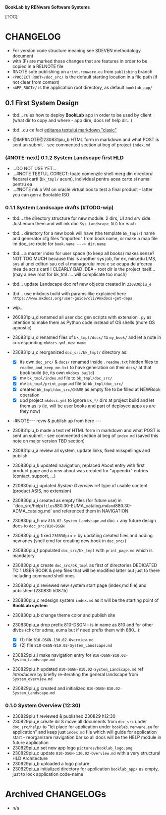 **BookLab by RENware Software Systems**

[TOC]


# CHANGELOG

- For version code structure meaning see SDEVEN methodology document
- with (F) are marked those changes that are features in order to be copied in a RELNOTE file
- #NOTE sote publishing on `arint.renware.eu` from `publishing` branch
- `<PROJECT ROOT>/doc_src/` is the default starting location in a file path (if not clear from context)
- `<APP_ROOT>/` is the application root directory, as default `booklab_app/`



## 0.1 First System Design


* tbd... rules how to deploy **BookLab** app in order to be used by client (what dir to copy and where - app dire, docs ref help dir...)

* tbd...cu ce faci [editarea textului markdown "clasic"](https://blog.miguelgrinberg.com/post/flask-pagedown-markdown-editor-extension-for-flask-wtf)

* @IMP#NOTE@230831piu_b HTML form in markdown and what POST is sent un submit - see commented section at beg of project `index.md`



### (#NOTE-next) 0.1.2 System Landscape first HLD
* ...DO NOT USE YET...
* ...#NOTE TESTUL CORECT: toate comenzile shell merg din directorul fiecarei carti (`bk_tmpl/` acum), individual pentru acea carte si numai pentru ea
* ...#NOTE mk a VM on oracle virtual box to test a final product - latter you can gen a Bootable ISO



### 0.1.1 System Landscape drafts (#TODO-wip)

* tbd... the directory structure for new module: 2 dirs, UI and srv side. Just enum them and will mk doc `Sys_Landscape_DLD` for each

* tbd... directory for a new book will have (the template `bk_tmpl/`) name and generator cfg files "imported" from book name, or make a map file im doc_src route for `book.name ---> dir.name`

* tbd... a master index for user space (to keep all books) makes sense? NOT TOO MUCH because this is another sys job, for ex, min.edu LMS, sys al unei edituri sau cel al managerului meu  e se ocupa de afcerea mea de scris carti ! CLEARLY BAD IDEA - root dir is the project itself... (may a new root for bk_tml .... will complicate too much)

* tbd... update Landscape doc ref new objects created in `230830piu_e`

* tbd... use mkdocs build with params like explained here `https://www.mkdocs.org/user-guide/cli/#mkdocs-get-deps`


* wip...

* 260831piu_d renamed all user doc gen scripts with extension `.py` as intention to make them as Python code instead of OS shells (more OS agnostic)

* 230831piu_d renamed files of `bk_tmpl/docs/` to `my_book/` and let a note in corresponding `mkdocs.yml.new_name`

* 230831piu_c reorganized `doc_src/bk_tmpl/` directory as:
    * [x] its own `doc_src/` & `docs/` renamed inside `.readme.txt` hidden files to `readme_and_keep_me.txt` to have generation on their `docs/` at that book build (ie, its own `mkdocs build`)
    * [x] mv `bk_tmpl/index.md` file to `bk_tmpl/doc_src/`
    * [x] mv `bk_tmpl/print_page.md` file to `bk_tmpl/doc_src/`
    * [x] created `bk_tmpl/doc_src/CNAME` as empty file to be filled at NEWBook operation
    * [x] upd project `mkdocs.yml` to ignore `bk_*/` dirs at project build and let them as is (ie, will be user books and part of deployed apps as are they now)

* -#NOTE--- revw & publish up from here ---

* 230831piu_b made a test ref HTML form in markdown and what POST is sent un submit - see commented section at beg of `index.md` (saved this note on major version TBD section)
* 230831piu_a review all system, update links, fixed misspellings and publish
* 230830piu_k updated navigation, replaced About entry with first product page and a new about was created for "appendix" entries (contact, support, ...)
* 220830piu_j updated _System Overview_ ref type of usable content (product ASIS, no extension)
* 230830piu_i created as empty files (for future use) in ``doc_src/help/` files `880.30-EUMA_catalog.md` and `880.30-ADMA_catalog.md` and referenced them in NAVIGATION
* 230830piu_h mv `810.02-System_Landscape.md` doc + any future design docs to `doc_src/810-DSGN`
* 230830piu_g fixed `230830piu_e` by updating created files and adding new ones (shell cmd for creating new book in `doc_src/`)
* 230830piu_f populated `doc_src/bk_tmpl` with `print_page.md` which is mandatory
* 230830piu_e create `doc_src/bk_tmpl` as first of directories DEDICATED TO 1 USER BOOK & prep files that will be modified latter but just to there including command shell ones
* 230830piu_d reviewed new system start page (index,md file) and published (230830 h08:15)
* 230830piu_c redesign system `index.md` as it will be the starting point of **BookLab system**
* 230830piu_b change theme color and publish site
* 230830piu_a drop prefix 810-DSGN - is in name as 810 and for other dlvbs (chk for adma, euma but if need prefix them with 880...):
    * [x] (1) file `810-DSGN-130.02-Overview.md`
    * [x] (2) file `810-DSGN-810.02-System_Landscape.md`
* 230829piu_i make navigation entry for `810-DSGN-810.02-System_Landscape.md`
* 230829piu_h updated `810-DSGN-810.02-System_Landscape.md` ref _Introducere_ by briefly re-iterating the general landscape from `System_overview.md`
* 230829piu_g created and initialized `810-DSGN-810.02-System_Landscape.md`







### 0.1.0 System Overview (12:30)

* 230829piu_f reviewed & published 230829 h12:30
* 230829piu_e create dir & move all documents from `doc_src` under `doc_src/help/` to "let place for application under `booklab.renware.eu` for application" and keep just `index.md` file which will guide for application start - reorganizare navigation bar so all docs will be the HELP module in future application
* 230829piu_d set new app logo `pictures/booklab_logo.png`
* 230829piu_c update `810-DSGN-130.02-Overview.md` with a very structural HLD Architecture
* 230829piu_b uploaded a logo picture
* 230829piu_a initialized directory for application `booklab_app/` as empty, just to lock application code-name













# Archived CHANGELOGs

* n/a


